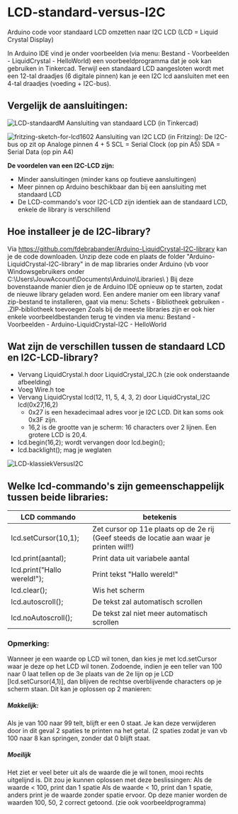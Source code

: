 # LCD-standard-versus-I2C
Arduino code voor standaard LCD omzetten naar I2C LCD
(LCD = Liquid Crystal Display)

In Arduino IDE vind je onder voorbeelden (via menu: Bestand - Voorbeelden - LiquidCrystal - HelloWorld) een voorbeeldprogramma dat je ook kan gebruiken in Tinkercad.
Terwijl een standaard LCD aangesloten wordt met een 12-tal draadjes (6 digitale pinnen) kan je een I2C lcd aansluiten met een 4-tal draadjes (voeding + I2C-bus).

## Vergelijk de aansluitingen:
![LCD-standaardM](https://user-images.githubusercontent.com/83965286/117715213-45617800-b1d8-11eb-8cc5-f32ab306d9aa.JPG)
Aansluiting van standaard LCD (in Tinkercad)

![fritzing-sketch-for-lcd1602](https://user-images.githubusercontent.com/83965286/117715169-367ac580-b1d8-11eb-8bf5-5eda6bc99e68.jpg)
Aansluiting van I2C LCD (in Fritzing): De I2C-bus op zit op Analoge pinnen 4 + 5
SCL = Serial Clock (op pin A5)
SDA = Serial Data (op pin A4) 

**De voordelen van een I2C-LCD zijn:**
* Minder aansluitingen (minder kans op foutieve aansluitingen)
* Meer pinnen op Arduino beschikbaar dan bij een aansluiting met standaard LCD
* De LCD-commando's voor I2C-LCD zijn identiek aan de standaard LCD, enkele de library is verschillend


## Hoe installeer je de I2C-library?
Via https://github.com/fdebrabander/Arduino-LiquidCrystal-I2C-library kan je de code downloaden.
Unzip deze code en plaats de folder "Arduino-LiquidCrystal-I2C-library" in de map libraries onder Arduino
(vb voor Windowsgebruikers onder C:\Users\JouwAccount\Documents\Arduino\Libraries\ )
Bij deze bovenstaande manier dien je de Arduino IDE opnieuw op te starten, zodat de nieuwe library geladen word.
Een andere manier om een library vanaf zip-bestand te installeren, gaat via menu: Schets - Bibliotheek gebruiken - .ZIP-bibliotheek toevoegen
Zoals bij de meeste libraries zijn er ook hier enkele voorbeeldbestanden terug te vinden via menu: Bestand - Voorbeelden - Arduino-LiquidCrystal-I2C - HelloWorld


## Wat zijn de verschillen tussen de standaard LCD en I2C-LCD-library?
* Vervang LiquidCrystal.h door LiquidCrystal_I2C.h  (zie ook onderstaande afbeelding)
* Voeg Wire.h toe
* Vervang LiquidCrystal lcd(12, 11, 5, 4, 3, 2) door LiquidCrystal_I2C lcd(0x27,16,2)
  * 0x27 is een hexadecimaal adres voor je I2C LCD.  Dit kan soms ook 0x3F zijn.
  * 16,2 is de grootte van je scherm: 16 characters over 2 lijnen.  Een grotere LCD is 20,4.
* lcd.begin(16,2); wordt vervangen door lcd.begin(); 
* lcd.backlight();  mag je weglaten

![LCD-klassiekVersusI2C](https://user-images.githubusercontent.com/83965286/117681063-04566d00-b1b2-11eb-9f3c-deb9e1d0283f.PNG)

## Welke lcd-commando's zijn gemeenschappelijk tussen beide libraries:
LCD commando | betekenis
------------ | ---------
lcd.setCursor(10,1); | Zet cursor op 11e plaats op de 2e rij (Geef steeds de locatie aan waar je printen wil!!)
lcd.print(aantal);  | Print data uit variabele aantal
lcd.print("Hallo wereld!"); | Print tekst "Hallo wereld!"
lcd.clear(); | Wis het scherm
lcd.autoscroll(); | De tekst zal automatisch scrollen
lcd.noAutoscroll(); | De tekst zal niet meer automatisch scrollen

### Opmerking:
Wanneer je een waarde op LCD wil tonen, dan kies je met lcd.setCursor waar je deze op het LCD wil tonen.
Zodoende, indien je een teller van 100 naar 0 laat tellen op de 3e plaats van de 2e lijn op je LCD [lcd.setCursor(4,1)], dan blijven de rechtse overblijvende characters op je scherm staan. 
Dit kan je oplossen op 2 manieren:
##### Makkelijk:
Als je van 100 naar 99 telt, blijft er een 0 staat.  Je kan deze verwijderen door in dit geval 2 spaties te printen na het getal. (2 spaties zodat je van vb 100 naar 8 kan springen, zonder dat 0 blijft staat.

##### Moeilijk
Het ziet er veel beter uit als de waarde die je wil tonen, mooi rechts uitgelijnd is.
Dit zou je kunnen oplossen met deze beslissingen:
Als de waarde < 100, print dan 1 spatie
Als de waarde < 10, print dan 1 spatie, anders print je de waarde zonder spatie ervoor.
Op deze manier worden de waarden 100, 50, 2 correct getoond.
(zie ook voorbeeldprogramma)
